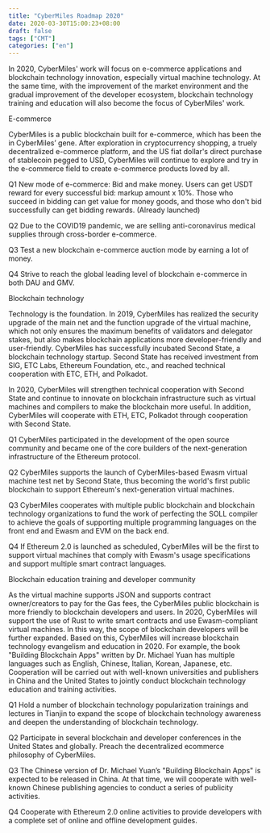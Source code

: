 ```yaml
---
title: "CyberMiles Roadmap 2020"
date: 2020-03-30T15:00:23+08:00
draft: false
tags: ["CMT"] 
categories: ["en"] 
---
```


In 2020, CyberMiles' work will focus on e-commerce applications and blockchain technology innovation, especially virtual machine technology. At the same time, with the improvement of the market environment and the gradual improvement of the developer ecosystem, blockchain technology training and education will also become the focus of CyberMiles' work.

E-commerce

CyberMiles is a public blockchain built for e-commerce, which has been the in CyberMiles’ gene. After exploration in cryptocurrency shopping, a truely decentralized e-commerce platform, and the US fiat dollar's direct purchase of stablecoin pegged to USD, CyberMiles will continue to explore and try in the e-commerce field to create e-commerce products loved by all.

Q1 New mode of e-commerce: Bid and make money. Users can get USDT reward for every successful bid: markup amount x 10%. Those who succeed in bidding can get value for money goods, and those who don't bid successfully can get bidding rewards. (Already launched)

Q2 Due to the COVID19 pandemic, we are selling anti-coronavirus medical supplies through cross-border e-commerce.

Q3 Test a new blockchain e-commerce auction mode by earning a lot of money.

Q4 Strive to reach the global leading level of blockchain e-commerce in both DAU and GMV.

Blockchain technology

Technology is the foundation. In 2019, CyberMiles has realized the security upgrade of the main net and the function upgrade of the virtual machine, which not only ensures the maximum benefits of validators and delegator stakes, but also makes blockchain applications more developer-friendly and user-friendly. CyberMiles has successfully incubated Second State, a blockchain technology startup. Second State has received investment from SIG, ETC Labs, Ethereum Foundation, etc., and reached technical cooperation with ETC, ETH, and Polkadot.

In 2020, CyberMiles will strengthen technical cooperation with Second State and continue to innovate on blockchain infrastructure such as virtual machines and compilers to make the blockchain more useful. In addition, CyberMiles will cooperate with ETH, ETC, Polkadot through cooperation with Second State.

Q1 CyberMiles participated in the development of the open source community and became one of the core builders of the next-generation infrastructure of the Ethereum protocol.

Q2 CyberMiles supports the launch of CyberMiles-based Ewasm virtual machine test net by Second State, thus becoming the world's first public blockchain to support Ethereum's next-generation virtual machines.

Q3 CyberMiles cooperates with multiple public blockchain and blockchain technology organizations to fund the work of perfecting the SOLL compiler to achieve the goals of supporting multiple programming languages on the front end and Ewasm and EVM on the back end.

Q4 If Ethereum 2.0 is launched as scheduled, CyberMiles will be the first to support virtual machines that comply with Ewasm's usage specifications and support multiple smart contract languages.


Blockchain education training and developer community

As the virtual machine supports JSON and supports contract owner/creators to pay for the Gas fees, the CyberMiles public blockchain is more friendly to blockchain developers and users. In 2020, CyberMiles will support the use of Rust to write smart contracts and use Ewasm-compliant virtual machines. In this way, the scope of blockchain developers will be further expanded. Based on this, CyberMiles will increase blockchain technology evangelism and education in 2020. For example, the book "Building Blockchain Apps" written by Dr. Michael Yuan has multiple languages such as English, Chinese, Italian, Korean, Japanese, etc. Cooperation will be carried out with well-known universities and publishers in China and the United States to jointly conduct blockchain technology education and training activities.

Q1 Hold a number of blockchain technology popularization trainings and lectures in Tianjin to expand the scope of blockchain technology awareness and deepen the understanding of blockchain technology.

Q2 Participate in several blockchain and developer conferences in the United States and globally. Preach the decentralized ecommerce philosophy of CyberMiles.

Q3 The Chinese version of Dr. Michael Yuan’s "Building Blockchain Apps" is expected to be released in China. At that time, we will cooperate with well-known Chinese publishing agencies to conduct a series of publicity activities.

Q4 Cooperate with Ethereum 2.0 online activities to provide developers with a complete set of online and offline development guides.


